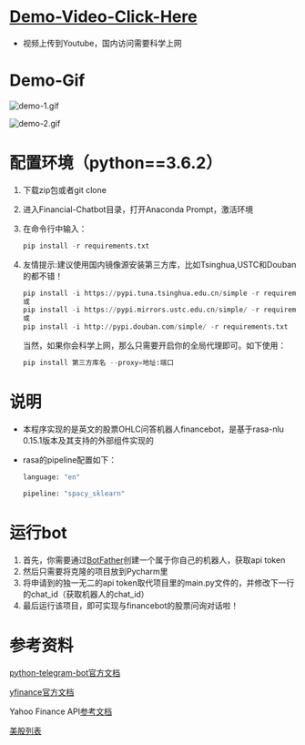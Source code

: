 # **[Demo-Video-Click-Here](https://www.youtube.com/watch?v=D6i6AI3S7YQ)**

- 视频上传到Youtube，国内访问需要科学上网

# **Demo-Gif**

![demo-1.gif](https://github.com/AshleyXM/Financial-Chatbot/blob/master/demo/demo-1.gif)

![demo-2.gif](https://github.com/AshleyXM/Financial-Chatbot/blob/master/demo/demo-2.gif)

# 配置环境（python==3.6.2）

1. 下载zip包或者git clone

2. 进入Financial-Chatbot目录，打开Anaconda Prompt，激活环境

3. 在命令行中输入：

   ```python
   pip install -r requirements.txt
   ```

4. 友情提示:建议使用国内镜像源安装第三方库，比如Tsinghua,USTC和Douban的都不错！

   ```python
   pip install -i https://pypi.tuna.tsinghua.edu.cn/simple -r requirements.txt
   或
   pip install -i https://pypi.mirrors.ustc.edu.cn/simple/ -r requirements.txt
   或
   pip install -i http://pypi.douban.com/simple/ -r requirements.txt
   ```

   当然，如果你会科学上网，那么只需要开启你的全局代理即可。如下使用：

   ```python
   pip install 第三方库名 --proxy=地址:端口
   ```

# 说明

- 本程序实现的是英文的股票OHLC问答机器人financebot，是基于rasa-nlu 0.15.1版本及其支持的外部组件实现的

- rasa的pipeline配置如下：

  ```python
  language: "en"
  
  pipeline: "spacy_sklearn"
  ```

# 运行bot

1. 首先，你需要通过[BotFather](https://telegram.me/botfather)创建一个属于你自己的机器人，获取api token
2. 然后只需要将克隆的项目放到Pycharm里
3. 将申请到的独一无二的api token取代项目里的main.py文件的<your  telegram token>，并修改下一行的chat_id（获取机器人的chat_id）
4. 最后运行该项目，即可实现与financebot的股票问询对话啦！

# **参考资料**

[python-telegram-bot官方文档](https://pypi.org/project/python-telegram-bot/3.4/)

[yfinance官方文档](https://pypi.org/project/yfinance/)

Yahoo Finance API[参考文档](https://aroussi.com/post/python-yahoo-finance)

[美股列表](http://vip.stock.finance.sina.com.cn/usstock/ustotal.php)

